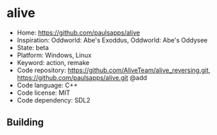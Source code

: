 # alive

- Home: https://github.com/paulsapps/alive
- Inspiration: Oddworld: Abe's Exoddus, Oddworld: Abe's Oddysee
- State: beta
- Platform: Windows, Linux
- Keyword: action, remake
- Code repository: https://github.com/AliveTeam/alive_reversing.git, https://github.com/paulsapps/alive.git @add
- Code language: C++
- Code license: MIT
- Code dependency: SDL2

## Building
